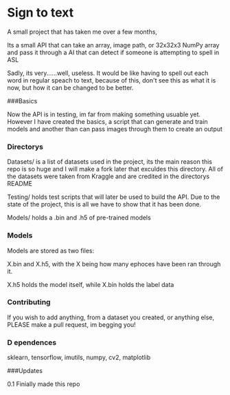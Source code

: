 # Sign to text

A small project that has taken me over a few months,

Its a small API that can take an array, image path, or 32x32x3 NumPy array and pass it through a AI that can detect if someone is attempting to spell in ASL

Sadly, its very......well, useless. It would be like having to spell out each word in regular speach to text, because of this, don't see this as what it is now, but how it can be changed to be better.

###Basics

Now the API is in testing, im far from making something usuable yet. However I have created the basics, a script that can generate and train models and another than can pass images through them to create an output


### Directorys

Datasets/ is a list of datasets used in the project, its the main reason this repo is so huge and I will make a fork later that exculdes this directory. All of the datasets were taken from Kraggle and are credited in the directorys README

Testing/ holds test scripts that will later be used to build the API. Due to the state of the project, this is all we have to show that it has been done.

Models/ holds a .bin and .h5 of pre-trained models

### Models

Models are stored as two files:

X.bin and X.h5, with the X being how many ephoces have been ran through it. 

X.h5 holds the model itself, while X.bin holds the label data

### Contributing

If you wish to add anything, from a dataset you created, or anything else, PLEASE make a pull request, im begging you!

### D ependences

sklearn, tensorflow, imutils, numpy, cv2, matplotlib

###Updates

0.1 Finially made this repo
